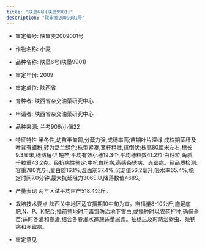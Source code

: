```yaml
---
title: "陕垦6号(陕垦9901)"
description: "陕审麦2009001号"
---
```

* 审定编号:  陕审麦2009001号

*  作物名称:  小麦

*  品种名称:  陕垦6号(陕垦9901)

*  审定年份:  2009

*  审定单位:  陕西省

* 育种者:  陕西省杂交油菜研究中心

*  申请者:  陕西省杂交油菜研究中心

*  品种来源:  兰考906/小偃22

*  特征特性
半冬性,幼苗半匍匐,分蘖力强,成穗率高;苗期叶片深绿,成株期茎秆及叶背有蜡粉,转为泛兰绿色;株型紧凑,茎杆粗壮,抗倒伏;株高80厘米左右,穗长9.3厘米,穗纺锤型,短芒;平均有效小穗19.3个,平均穗粒数41.2粒;白籽粒,角质,千粒重43.2克。经抗病性鉴定:中抗白粉病,高感条锈病、赤霉病。经品质检测:容重780克/升,蛋白质16.1%,湿面筋37.4%,沉淀值56.2毫升,吸水率65.4%,稳定时间7.0分钟,最大抗延阻力306E.U,降落数值468S。

*  产量表现
两年区试平均亩产518.4公斤。

*  栽培技术要点
陕西关中地区适宜播期10中旬为宜。亩播量8-10公斤;施足底肥,N、P、K配合;播前整地时用毒饵防治地下害虫,或播种时以农药拌种,确保全苗;适时冬灌和春灌,结合冬春灌水追施适量尿素。抽穗后及时防治蚜虫、条锈病和赤霉病。

*  审定意见

